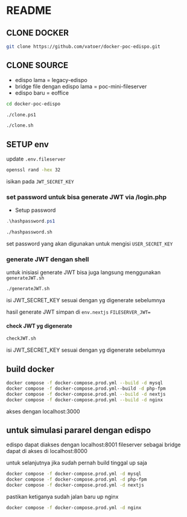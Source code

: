 # README

## CLONE DOCKER

```sh
git clone https://github.com/vatoer/docker-poc-edispo.git
```

## CLONE SOURCE

- edispo lama = legacy-edispo
- bridge file dengan edispo lama = poc-mini-fileserver
- edispo baru = eoffice

```sh
cd docker-poc-edispo
```

```sh
./clone.ps1
```

```sh
./clone.sh
```

## SETUP env

update `.env.fileserver`

```sh
openssl rand -hex 32
```

isikan pada `JWT_SECRET_KEY`

### set password untuk bisa generate JWT via /login.php

- Setup password

```ps1
.\hashpassword.ps1
```

```sh
./hashpassword.sh
```

set password yang akan digunakan untuk mengisi `USER_SECRET_KEY`

### generate JWT dengan shell

untuk inisiasi generate JWT bisa juga langsung menggunakan `generateJWT.sh`

```sh
./generateJWT.sh
```

isi JWT_SECRET_KEY sesuai dengan yg digenerate sebelumnya

hasil generate JWT simpan di `env.nextjs`
`FILESERVER_JWT=`

#### check JWT yg digenerate

```sh
checkJWT.sh
```

isi JWT_SECRET_KEY sesuai dengan yg digenerate sebelumnya

## build docker

```sh
docker compose -f docker-compose.prod.yml --build -d mysql
docker compose -f docker-compose.prod.yml--build -d php-fpm
docker compose -f docker-compose.prod.yml --build -d nextjs
docker compose -f docker-compose.prod.yml --build -d nginx
```

akses dengan localhost:3000

## untuk simulasi pararel dengan edispo

edispo dapat diakses dengan localhost:8001
fileserver sebagai bridge dapat di akses di localhost:8000

untuk selanjutnya jika sudah pernah build tinggal up saja

```sh
docker compose -f docker-compose.prod.yml -d mysql
docker compose -f docker-compose.prod.yml -d php-fpm
docker compose -f docker-compose.prod.yml -d nextjs
```

pastikan ketiganya sudah jalan baru up nginx

```sh
docker compose -f docker-compose.prod.yml -d nginx
```
